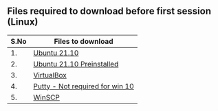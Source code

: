 ## Files required to download before first session (Linux)

| S.No | Files to download |
| ---- | ---------------- |
| 1.   | [Ubuntu 21.10](https://in.mirror.coganng.com/ubuntu-cdimage/21.10/ubuntu-21.10-desktop-amd64.iso) |
| 2.   | [Ubuntu 21.10 Preinstalled](https://telkomuniversity.dl.sourceforge.net/project/osboxes/v/vb/55-U-u/21.10/64bit.7z) |
| 3.   | [VirtualBox](https://download.virtualbox.org/virtualbox/6.1.32/VirtualBox-6.1.32-149290-Win.exe) |
| 4.   | [Putty - Not required for win 10](https://the.earth.li/~sgtatham/putty/0.76/w64/putty-64bit-0.76-installer.msi) |
| 5.   | [WinSCP](https://winscp.net/eng/downloads.php) |

